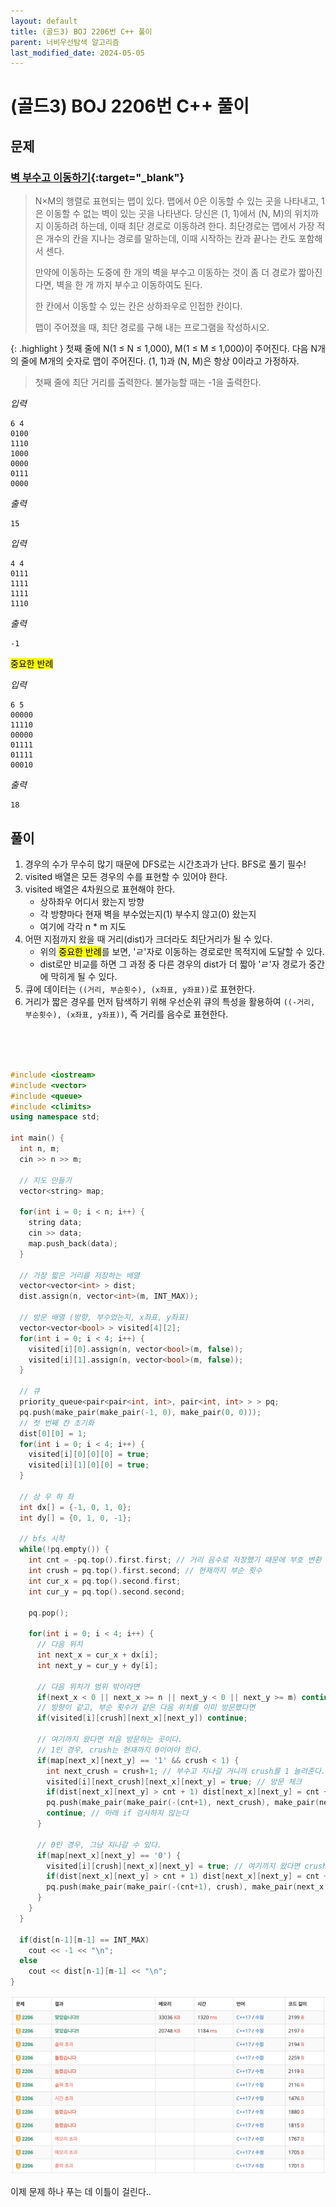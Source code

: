 ```yaml
---
layout: default
title: (골드3) BOJ 2206번 C++ 풀이
parent: 너비우선탐색 알고리즘
last_modified_date: 2024-05-05
---
```


# (골드3) BOJ 2206번 C++ 풀이

## 문제

### [벽 부수고 이동하기](https://www.acmicpc.net/problem/2206){:target="_blank"}

> N×M의 행렬로 표현되는 맵이 있다. 맵에서 0은 이동할 수 있는 곳을 나타내고, 1은 이동할 수 없는 벽이 있는 곳을 나타낸다. 당신은 (1, 1)에서 (N, M)의 위치까지 이동하려 하는데, 이때 최단 경로로 이동하려 한다. 최단경로는 맵에서 가장 적은 개수의 칸을 지나는 경로를 말하는데, 이때 시작하는 칸과 끝나는 칸도 포함해서 센다.
> 
> 만약에 이동하는 도중에 한 개의 벽을 부수고 이동하는 것이 좀 더 경로가 짧아진다면, 벽을 한 개 까지 부수고 이동하여도 된다.
> 
> 한 칸에서 이동할 수 있는 칸은 상하좌우로 인접한 칸이다.
> 
> 맵이 주어졌을 때, 최단 경로를 구해 내는 프로그램을 작성하시오.

{: .highlight }
첫째 줄에 N(1 ≤ N ≤ 1,000), M(1 ≤ M ≤ 1,000)이 주어진다. 다음 N개의 줄에 M개의 숫자로 맵이 주어진다. (1, 1)과 (N, M)은 항상 0이라고 가정하자.

> 첫째 줄에 최단 거리를 출력한다. 불가능할 때는 -1을 출력한다.

*입력*

```
6 4
0100
1110
1000
0000
0111
0000
```

*출력*

```
15
```

*입력*

```
4 4
0111
1111
1111
1110
```

*출력*

```
-1
```

<mark>중요한 반례</mark>

*입력*

```
6 5 
00000
11110
00000
01111
01111
00010
```

*출력*

```
18
```

## 풀이

1. 경우의 수가 무수히 많기 때문에 DFS로는 시간초과가 난다. BFS로 풀기 필수!
2. visited 배열은 모든 경우의 수를 표현할 수 있어야 한다.
3. visited 배열은 4차원으로 표현해야 한다.
    - 상하좌우 어디서 왔는지 방향
    - 각 방향마다 현재 벽을 부수었는지(1) 부수지 않고(0) 왔는지
    - 여기에 각각 n * m 지도
4. 어떤 지점까지 왔을 때 거리(dist)가 크더라도 최단거리가 될 수 있다.
    - 위의 <mark>중요한 반례</mark>를 보면, 'ㄹ'자로 이동하는 경로로만 목적지에 도달할 수 있다.
    - dist로만 비교를 하면 그 과정 중 다른 경우의 dist가 더 짧아 'ㄹ'자 경로가 중간에 막히게 될 수 있다.
5. 큐에 데이터는 `((거리, 부순횟수), (x좌표, y좌표))`로 표현한다.
6. 거리가 짧은 경우를 먼저 탐색하기 위해 우선순위 큐의 특성을 활용하여 `((-거리, 부순횟수), (x좌표, y좌표))`, 즉 거리를 음수로 표현한다.

<br/>

<br/>

<br/>

```cpp
#include <iostream>
#include <vector>
#include <queue>
#include <climits>
using namespace std;

int main() {
  int n, m;
  cin >> n >> m;

  // 지도 만들기
  vector<string> map;

  for(int i = 0; i < n; i++) {
    string data;
    cin >> data;
    map.push_back(data);
  }

  // 가장 짧은 거리를 저장하는 배열
  vector<vector<int> > dist;
  dist.assign(n, vector<int>(m, INT_MAX));

  // 방문 배열 (방향, 부수었는지, x좌표, y좌표)
  vector<vector<bool> > visited[4][2];
  for(int i = 0; i < 4; i++) {
    visited[i][0].assign(n, vector<bool>(m, false));
    visited[i][1].assign(n, vector<bool>(m, false));
  }

  // 큐
  priority_queue<pair<pair<int, int>, pair<int, int> > > pq;
  pq.push(make_pair(make_pair(-1, 0), make_pair(0, 0)));
  // 첫 번째 칸 초기화
  dist[0][0] = 1;
  for(int i = 0; i < 4; i++) {
    visited[i][0][0][0] = true;
    visited[i][1][0][0] = true;
  }

  // 상 우 하 좌
  int dx[] = {-1, 0, 1, 0};
  int dy[] = {0, 1, 0, -1};
  
  // bfs 시작
  while(!pq.empty()) {
    int cnt = -pq.top().first.first; // 거리 음수로 저장했기 때문에 부호 변환
    int crush = pq.top().first.second; // 현재까지 부순 횟수
    int cur_x = pq.top().second.first;
    int cur_y = pq.top().second.second;

    pq.pop();

    for(int i = 0; i < 4; i++) {
      // 다음 위치
      int next_x = cur_x + dx[i];
      int next_y = cur_y + dy[i];

      // 다음 위치가 범위 밖이라면
      if(next_x < 0 || next_x >= n || next_y < 0 || next_y >= m) continue;
      // 방향이 같고, 부순 횟수가 같은 다음 위치를 이미 방문했다면
      if(visited[i][crush][next_x][next_y]) continue;

      // 여기까지 왔다면 처음 방문하는 곳이다.
      // 1인 경우, crush는 현재까지 0이어야 한다.
      if(map[next_x][next_y] == '1' && crush < 1) {
        int next_crush = crush+1; // 부수고 지나갈 거니까 crush를 1 늘려준다.
        visited[i][next_crush][next_x][next_y] = true; // 방문 체크
        if(dist[next_x][next_y] > cnt + 1) dist[next_x][next_y] = cnt + 1; // dist 배열에는 가장 짧은 거리만 저장하면 된다.
        pq.push(make_pair(make_pair(-(cnt+1), next_crush), make_pair(next_x, next_y))); // 큐에 추가
        continue; // 아래 if 검사하지 않는다
      }
      
      // 0인 경우, 그냥 지나갈 수 있다.
      if(map[next_x][next_y] == '0') {
        visited[i][crush][next_x][next_y] = true; // 여기까지 왔다면 crush는 0일 것이다.
        if(dist[next_x][next_y] > cnt + 1) dist[next_x][next_y] = cnt + 1; // dist 배열에는 가장 짧은 거리만 저장하면 된다.
        pq.push(make_pair(make_pair(-(cnt+1), crush), make_pair(next_x, next_y))); // 큐에 추가
      }
    }
  }

  if(dist[n-1][m-1] == INT_MAX)
    cout << -1 << "\n";
  else
    cout << dist[n-1][m-1] << "\n";
}
```

![](/attachment/2024/05/05/boj2206.png)

이제 문제 하나 푸는 데 이틀이 걸린다..